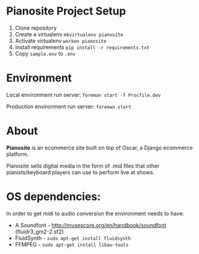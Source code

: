 # Pianosite Project Setup

1. Clone repository
2. Create a virtualenv `mkvirtualenv pianosite`
3. Activate virtualenv `workon pianosite`
4. Install requirements `pip install -r requirements.txt`
5. Copy `sample.env` to `.env`


# Environment

Local environment run server:
    `foreman start -f Procfile.dev`

Production environment run server:
    `foreman start`


# About

**Pianosite** is an ecommerce site built on top of Oscar, a Django ecommerce platform.

Pianosite sells digital media in the form of .mid files that other pianists/keyboard players can use to perform live at shows.


# OS dependencies:

In order to get midi to audio conversion the environment needs to have:
* A Soundfont - http://musescore.org/en/handbook/soundfont (fluidr3_gm2-2.sf2)
* FluidSynth - `sudo apt-get install fluidsynth`
* FFMPEG - `sudo apt-get install libav-tools`